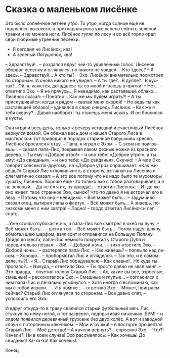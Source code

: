 Сказка о маленьком лисёнке
===============

Это было солнечное летнее утро. То утро, когда солнце ещё не поднялось высокого, а прохладная роса уже успела сойти с зелёной травки и не мочила ноги. Лисёнок гулял по лесу и во всё горло орал свои любимые утренние песенки.

- Я сегодня не Лисёнок, ква!
- А зеленый Лягушонок, ква!

– Здрав­ст­вуй!.. – раз­дал­ся вдруг чей-то удивлённый го­лос.
Лисёнок обор­вал пе­сен­ку и ог­ля­нул­ся, но ни­ко­го не увидел.
– Кто здесь?
– Я здесь.
– Здравствуй… А кто ты?
– Эхо.
Лисёнок вни­ма­тель­но по­смот­рел по сто­ро­нам. И сно­ва нико­го не уви­дел.
– А ты где?.. В ду­п­ле?.. В кус­тах?.. Ой, я, ка­жет­ся, догадался: ты со мной иг­ра­ешь в прят­ки!
– Нет… – от­ве­ти­ло Эхо. – Я не пря­чусь… Я не­ви­ди­мо, как рас­та­яв­шеё об­ла­ко…
Лисёнок сказал:
– Понятно… Как же мы бу­дем иг­рать?!
– А ты прислушивайся: когда я ря­дом – хва­тай ме­ня скорей!
– Но ведь ты как растаявшеё облако! – удивился в свою очередь Лисёнок. – Как же я тебя схвачу?.. Да­вай на­обо­рот: ты ста­нешь ме­ня искать.
И он бро­сил­ся в кус­ты.

Они иг­ра­ли весь день, только к ве­че­ру уставший и счастливый Лисёнок вер­нул­ся до­мой. Он обежал весь дом и нашел Старого Лиса в мастерской: тот приводил в порядок старинное бабушкино кресло. Лисёнок бросился к отцу.
– Па­па, я иг­рал с Эхом.
– С эхом не по­иг­ра­ешь… – сказал папа-Лис, покрывая лаком резные ножки из красного дерева. – Ты ему: «Доб­рое ут­ро!» – и оно те­бе: «Доб­рое утро!», а ты ему: «До сви­да­нья», – и оно те­бе: «До сви­да­нья». Скуч­но!
– А мое Эхо го­во­рит со­всем по-дру­го­му: на «Доб­рое ут­ро» спра­ши­ва­ет: «Как жи­вёшь?» 
Старый Лис отложил кисть в сторону, взглянул на Лисенка и флегматично сказал:
– А это все потому что не надо было те мухоморы кушать, Лисенок. Хорошо еще что только эхо с тобой разговаривает, а я не зеленый.
– Да не ел я их, ну правда!.. - ответил Лисенок.
– И где же оно жи­вёт, твое стран­ное Эхо, сы­нок? Что-то давно я не встречал его в ле­су.
– По­то­му что оно – не­ви­ди­мо.
– Всё мо­жет быть… – за­дум­чи­во ска­зал отец, вытирая лапы о фартук. – Всё мо­жет быть… А знаешь, по­зна­комь ме­ня с ним зав­тра! 
– Лад­но! – гор­до от­ве­тил Лисёнок и лег спать.

…Уже стоя­ла глу­бо­кая ночь, а папа-Лис всё смот­рел в ок­но на лу­ну.
– Всё мо­жет быть… – шептал он. – Всё мо­жет быть…
Потом надел шляпу, обмотал шею шарфом, взял зонт и отправился на Большую Поляну.
Дой­дя до мес­та, папа-Лис не­мно­го по­кру­жил у Ста­ро­го Ду­ба и нерешитель­но­ позвал:
– Эй!..
– Доб­рой но­чи… – ти­хо от­ве­ти­ло Эхо.
– Доб­рой но­чи… – рас­те­рял­ся па­па-Лис.
– Как жи­вёшь? – по­плы­ло над ле­сом.
– Хорошо… – пробормотал Лис и ог­ля­дел­ся. – Так это, и в са­мом деле, ты?!..
– Я…
Старый Лис обрадовал­ся:
– Как славно!.. Но куда ты пропало?..
– Никуда, – ответило Эхо. – Ты просто давно не звал меня.
– Это правда, – опустил голову Старый Лис.
– Ах, какие вы все, взрослые, смешные! – расхохоталось Эхо.
– Смешные и глупые… – согласился с ним папа-Лис и печально улыбнулся. – Хотя иногда я вспоминаю, как мы с тобой играли…
– И я помню… – ответило Эхо. – Может, поиграем сейчас?
Старый Лис оглянулся по сторонам.
– Все давно спят, – успокоило его Эхо.

И вдруг от­ку­да-то в траву сва­ли­лся ста­рый футболь­ный мяч. Лис стукнул по нему ногой, и тот зазвенел, подпрыгивая на кочках.
БУМ! – и рядом появился де­ре­вян­ный гру­зо­вик без двух колёс. А вот и завод­ной кло­ун с потерянным клю­чиком.
– Мои иг­руш­ки! – в вос­тор­ге про­шеп­тал Ста­рый Лис. – Моё детство!
– А качели вернуть? – спросило Эхо.
– Что?! Качели?! Ни в коем случае!
Эхо рассмеялось:
– Как хочешь! До свиданья! Ха-ха-ха! Как хочешь!..

Конец

